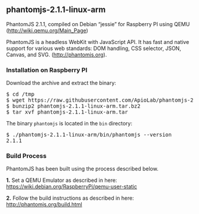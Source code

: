 ## phantomjs-2.1.1-linux-arm

PhantomJS 2.1.1, compiled on Debian “jessie” for Raspberry PI using QEMU (http://wiki.qemu.org/Main_Page)

PhantomJS is a headless WebKit with JavaScript API. It has fast and native support for various web standards: DOM handling, CSS selector, JSON, Canvas, and SVG. (http://phantomjs.org).


### Installation on Raspberry PI

Download the archive and extract the binary:

<pre>
$ cd /tmp
$ wget https://raw.githubusercontent.com/ApioLab/phantomjs-2.1.1-linux-arm/master/phantomjs-2.1.1-linux-arm.tar.bz2
$ bunzip2 phantomjs-2.1.1-linux-arm.tar.bz2
$ tar xvf phantomjs-2.1.1-linux-arm.tar
</pre>

The binary <code>phantomjs</code> is located in the <code>bin</code> directory:

<pre>
$ ./phantomjs-2.1.1-linux-arm/bin/phantomjs --version
2.1.1
</pre>


### Build Process

PhantomJS has been built using the process described below.

__1.__ Set a QEMU Emulator as described in here: https://wiki.debian.org/RaspberryPi/qemu-user-static

__2.__ Follow the build instructions as described in here: http://phantomjs.org/build.html